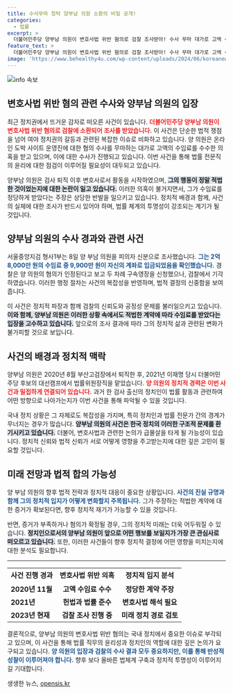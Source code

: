 ```yaml
---
title: 수사무마 청탁 양부남 의원 소환의 비밀 공개!
categories:
  - 법률
excerpt: >
  더불어민주당 양부남 의원이 변호사법 위반 혐의로 검찰 조사받아! 수사 무마 대가로 고액 수임료 수수 의혹이 불거진 가운데, 사건의 전말이 궁금증을 자아낸다. 클릭해서 자세히 확인해보세요!
feature_text: >
  더불어민주당 양부남 의원이 변호사법 위반 혐의로 검찰 조사받아! 수사 무마 대가로 고액 수임료 수수 의혹이 불거진 가운데, 사건의 전말이 궁금증을 자아낸다. 클릭해서 자세히 확인해보세요!
image: 'https://www.behealthy4u.com/wp-content/uploads/2024/06/koreanews.jpg'
---
```


<p><img src="https://www.behealthy4u.com/wp-content/uploads/2024/06/koreanews.jpg" alt="info 속보" /></p>

<h2 data-ke-size="size26">변호사법 위반 혐의 관련 수사와 양부남 의원의 입장</h2>

<p data-ke-size="size16">최근 정치권에서 뜨거운 감자로 떠오른 사건이 있습니다. <b><span style="color: #ee2323;">더불어민주당 양부남 의원이 변호사법 위반 혐의로 검찰에 소환되어 조사를 받았습니다.</span></b> 이 사건은 단순한 법적 쟁점을 넘어 여야 정치권의 갈등과 관련된 복잡한 이슈로 비화하고 있습니다. 양 의원은 온라인 도박 사이트 운영진에 대한 혐의 수사를 무마하는 대가로 고액의 수임료를 수수한 의혹을 받고 있으며, 이에 대한 수사가 진행되고 있습니다. 이번 사건을 통해 법률 전문직의 윤리에 대한 점검이 이루어질 필요성이 대두되고 있습니다.</p>

<p data-ke-size="size16">양부남 의원은 검사 퇴직 이후 변호사로서 활동을 시작하였으며, <b><span style="background-color: #21538527;">그의 행동이 정말 적법한 것이었는지에 대한 논란이 일고 있습니다.</span></b> 이러한 의혹이 불거지면서, 그가 수임료를 정당하게 받았다는 주장은 상당한 반발을 일으키고 있습니다. 정치적 배경과 함께, 사건의 실체에 대한 조사가 반드시 있어야 하며, 법률 체계의 투명성이 강조되는 계기가 될 것입니다.</p>

<h2 data-ke-size="size26">양부남 의원의 수사 경과와 관련 사건</h2>

<p data-ke-size="size16">서울중앙지검 형사1부는 8일 양 부남 의원을 피의자 신분으로 조사했습니다. <b><span style="color: #1a5490;">그는 2억8,000만 원의 수임료 중 9,900만 원이 자신의 계좌로 입금되었음을 확인했습니다.</span></b> 경찰은 양 의원의 혐의가 인정된다고 보고 두 차례 구속영장을 신청했으나, 검찰에서 기각하였습니다. 이러한 행정 절차는 사건의 복잡성을 반영하며, 법적 결정의 신중함을 보여줍니다.</p>

<p data-ke-size="size16">이 사건은 정치적 파장과 함께 검찰의 신뢰도와 공정성 문제를 불러일으키고 있습니다. <b><span style="background-color: #21538527;">이와 함께, 양부남 의원은 이러한 상황 속에서도 적법한 계약에 따라 수임료를 받았다는 입장을 고수하고 있습니다.</span></b> 앞으로의 조사 결과에 따라 그의 정치적 삶과 관련된 변화가 불가피할 것으로 보입니다.</p>

<h2 data-ke-size="size26">사건의 배경과 정치적 맥락</h2>

<p data-ke-size="size16">양부남 의원은 2020년 8월 부산고검장에서 퇴직한 후, 2021년 이재명 당시 더불어민주당 후보의 대선캠프에서 법률위원장직을 맡았습니다. <b><span style="color: #ee2323;">양 의원의 정치적 경력은 이번 사건과 밀접하게 연결되어 있습니다.</span></b> 과거 한 검사 출신의 정치인이 법률 활동과 관련하여 어떤 방향으로 나아가는지가 이번 사건을 통해 파악될 수 있을 것입니다.</p>

<p data-ke-size="size16">국내 정치 상황은 그 자체로도 복잡성을 가지며, 특히 정치인과 법률 전문가 간의 경계가 무너지는 경우가 많습니다. <b><span style="background-color: #21538527;">양부남 의원의 사건은 한국 정치의 이러한 구조적 문제를 환기시키고 있습니다.</span></b> 더불어, 변호사법과 관련한 논의가 급물살을 타게 될 가능성이 있습니다. 정치적 신뢰와 법적 신뢰가 서로 어떻게 영향을 주고받는지에 대한 깊은 고민이 필요할 것입니다.</p>

<h2 data-ke-size="size26">미래 전망과 법적 합의 가능성</h2>

<p data-ke-size="size16">양 부남 의원의 향후 법적 전략과 정치적 대응이 중요한 상황입니다. <b><span style="color: #1a5490;">사건의 진실 규명과 함께 그의 정치적 입지가 어떻게 변화할지 주목됩니다.</span></b> 그가 주장하는 적법한 계약에 대한 증거가 확보된다면, 향후 정치적 재기가 가능할 수 있을 것입니다.</p>

<p data-ke-size="size16">반면, 증거가 부족하거나 혐의가 확정될 경우, 그의 정치적 미래는 더욱 어두워질 수 있습니다. <b><span style="background-color: #21538527;">정치인으로서의 양부남 의원이 앞으로 어떤 행보를 보일지가 가장 큰 관심사로 떠오르고 있습니다.</span></b> 또한, 이러한 사건들이 향후 정치적 결정에 어떤 영향을 미치는지에 대한 분석도 필요합니다.</p>

<hr>

<table style="width: 100%; border-collapse: collapse;">
    <tr>
        <td style="text-align: left; height: 33px;"><b>사건 진행 경과</b></td>
        <td style="text-align: center; height: 33px;"><b>변호사법 위반 의혹</b></td>
        <td style="text-align: center; height: 33px;"><b>정치적 입지 분석</b></td>
    </tr>
    <tr>
        <td style="text-align: left; height: 17px;"><b>2020년 11월</b></td>
        <td style="text-align: center; height: 17px;"><b>고액 수임료 수수</b></td>
        <td style="text-align: center; height: 17px;"><b>정당한 계약 주장</b></td>
    </tr>
    <tr>
        <td style="text-align: left; height: 17px;"><b>2021년</b></td>
        <td style="text-align: center; height: 17px;"><b>헌법과 법률 준수</b></td>
        <td style="text-align: center; height: 17px;"><b>변호사법 해석 필요</b></td>
    </tr>
    <tr>
        <td style="text-align: left; height: 17px;"><b>2023년 현재</b></td>
        <td style="text-align: center; height: 17px;"><b>검찰 조사 진행 중</b></td>
        <td style="text-align: center; height: 17px;"><b>미래 정치 경로 검토</b></td>
    </tr>
</table>

<p data-ke-size="size16">결론적으로, 양부남 의원의 변호사법 위반 혐의는 국내 정치에서 중요한 이슈로 부각되고 있으며, 이 사건을 통해 법률 직무의 윤리성과 정치인의 역할에 대한 깊은 논의가 요구되고 있습니다. <b><span style="color: #1a5490;">양 의원의 입장과 검찰의 수사 결과 모두 중요하지만, 이를 통해 반성적 성찰이 이루어져야 합니다.</span></b> 향후 보다 올바른 법체계 구축과 정치적 투명성이 이루어지길 기대합니다.</p>
생생한 뉴스, <a href="https://opensis.kr" rel="dofollow">opensis.kr</a>


